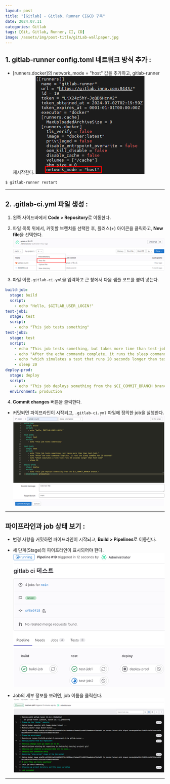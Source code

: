 ```yaml
---
layout: post
title: "[Gitlab] - Gitlab, Runner CI&CD 구축"
date: 2024.07.11
categories: Gitlab
tags: [Git, Gitlab, Runner, CI, CD]
image: /assets/img/post-title/gitLab-wallpaper.jpg
---
```


## 1. gitlab-runner config.toml 네트워크 방식 추가 :
- [runners.docker]의 network_mode = "host" 값을 추가하고, gitlab-runner 재시작한다.
![gitlab-runner 네트워크 방식 추가](/assets/img/post/Gitlab/gitlab-runner%20네트워크%20방식%20추가.png)
```bash
$ gitlab-runner restart
```

* * *

## 2. .gitlab-ci.yml 파일 생성 :
1. 왼쪽 사이드바에서 **Code > Repository**로 이동한다.
2. 파일 목록 위에서, 커밋할 브랜치를 선택한 후, 플러스(+) 아이콘을 클릭하고, **New file**을 선택한다.
![gitlab-ci yaml 파일 생성](/assets/img/post/Gitlab/gitlab-ci%20yaml%20파일%20생성.png)

3. 파일 이름`.gitlab-ci.yml`을 입력하고 큰 창에서 다음 샘플 코드를 붙여 넣는다.
```yml
build-job:
  stage: build
  script:
    - echo "Hello, $GITLAB_USER_LOGIN!"
test-job1:
  stage: test
  script:
    - echo "This job tests something"
test-job2:
  stage: test
  script:
    - echo "This job tests something, but takes more time than test-job1."
    - echo "After the echo commands complete, it runs the sleep command for 20 seconds"
    - echo "which simulates a test that runs 20 seconds longer than test-job1"
    - sleep 20
deploy-prod:
  stage: deploy
  script:
    - echo "This job deploys something from the $CI_COMMIT_BRANCH branch."
  environment: production
```

4. **Commit changes** 버튼을 클릭한다.
- 커밋되면 파이프라인이 시작되고, `.gitlab-ci.yml` 파일에 정의한 job을 실행한다.
![gitlab-runner ci 정의](/assets/img/post/Gitlab/gitlab-runner%20ci%20정의.png)

* * *

## 파이프라인과 job 상태 보기 :
- 변경 사항을 커밋하면 파이프라인이 시작되고, **Build > Pipelines**로 이동한다.
- 세 단계(Stage)의 파이프라인이 표시되어야 한다.
![gitlab-runner 파이프라인 표시](/assets/img/post/Gitlab/gitlab-runner%20파이프라인%20표시.png)

- Job의 세부 정보를 보려면, job 이름을 클릭한다.
![gitlab-runner job 세부 정보](/assets/img/post/Gitlab/gitlab-runner%20job%20세부%20정보.png)

* * *